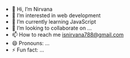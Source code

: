- 👋 Hi, I’m Nirvana
- 👀 I’m interested in web development 
- 🌱 I’m currently learning JavaScript
- 💞️ I’m looking to collaborate on ...
- 📫 How to reach me isnirvana788@gmail.com
- 😄 Pronouns: ...
- ⚡ Fun fact: ...

<!---
isnirvana/isnirvana is a ✨ special ✨ repository because its `README.md` (this file) appears on your GitHub profile.
You can click the Preview link to take a look at your changes.
--->
